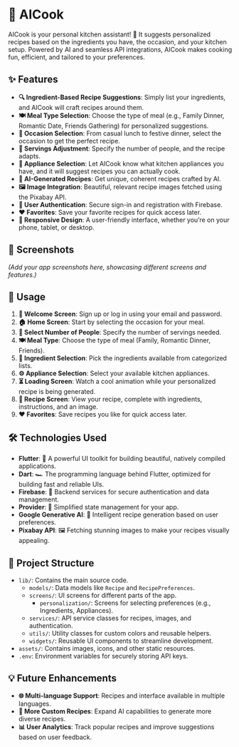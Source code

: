 # 🍳 AICook

AICook is your personal kitchen assistant! 🥗 It suggests personalized recipes based on the ingredients you have, the occasion, and your kitchen setup. Powered by AI and seamless API integrations, AICook makes cooking fun, efficient, and tailored to your preferences.

## ✨ Features

- **🔍 Ingredient-Based Recipe Suggestions**: Simply list your ingredients, and AICook will craft recipes around them.
- **🍽️ Meal Type Selection**: Choose the type of meal (e.g., Family Dinner, Romantic Date, Friends Gathering) for personalized suggestions.
- **🎉 Occasion Selection**: From casual lunch to festive dinner, select the occasion to get the perfect recipe.
- **👥 Servings Adjustment**: Specify the number of people, and the recipe adapts.
- **🍳 Appliance Selection**: Let AICook know what kitchen appliances you have, and it will suggest recipes you can actually cook.
- **🤖 AI-Generated Recipes**: Get unique, coherent recipes crafted by AI.
- **🖼️ Image Integration**: Beautiful, relevant recipe images fetched using the Pixabay API.
- **🔐 User Authentication**: Secure sign-in and registration with Firebase.
- **❤️ Favorites**: Save your favorite recipes for quick access later.
- **📱 Responsive Design**: A user-friendly interface, whether you’re on your phone, tablet, or desktop.

## 📸 Screenshots

*(Add your app screenshots here, showcasing different screens and features.)*

## 🚀 Usage

1. **👋 Welcome Screen**: Sign up or log in using your email and password.
2. **🏠 Home Screen**: Start by selecting the occasion for your meal.
3. **👥 Select Number of People**: Specify the number of servings needed.
4. **🍽️ Meal Type**: Choose the type of meal (Family, Romantic Dinner, Friends).
5. **🧄 Ingredient Selection**: Pick the ingredients available from categorized lists.
6. **⚙️ Appliance Selection**: Select your available kitchen appliances.
7. **⏳ Loading Screen**: Watch a cool animation while your personalized recipe is being generated.
8. **📜 Recipe Screen**: View your recipe, complete with ingredients, instructions, and an image.
9. **❤️ Favorites**: Save recipes you like for quick access later.

## 🛠️ Technologies Used

- **Flutter**: 🚀 A powerful UI toolkit for building beautiful, natively compiled applications.
- **Dart**: 🏎️ The programming language behind Flutter, optimized for building fast and reliable UIs.
- **Firebase**: 🔐 Backend services for secure authentication and data management.
- **Provider**: 🎯 Simplified state management for your app.
- **Google Generative AI**: 🤖 Intelligent recipe generation based on user preferences.
- **Pixabay API**: 🖼️ Fetching stunning images to make your recipes visually appealing.

## 📂 Project Structure

- `lib/`: Contains the main source code.
  - `models/`: Data models like `Recipe` and `RecipePreferences`.
  - `screens/`: UI screens for different parts of the app.
    - `personalization/`: Screens for selecting preferences (e.g., Ingredients, Appliances).
  - `services/`: API service classes for recipes, images, and authentication.
  - `utils/`: Utility classes for custom colors and reusable helpers.
  - `widgets/`: Reusable UI components to streamline development.
- `assets/`: Contains images, icons, and other static resources.
- `.env`: Environment variables for securely storing API keys.

## 💡 Future Enhancements

- **🌐 Multi-language Support**: Recipes and interface available in multiple languages.
- **🍰 More Custom Recipes**: Expand AI capabilities to generate more diverse recipes.
- **📊 User Analytics**: Track popular recipes and improve suggestions based on user feedback.
